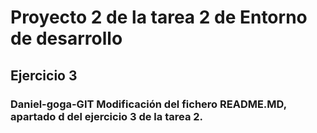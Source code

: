 # Proyecto 2 de la tarea 2 de Entorno de desarrollo
## Ejercicio 3
### Daniel-goga-GIT Modificación del fichero README.MD, apartado d del ejercicio 3 de la tarea 2.
